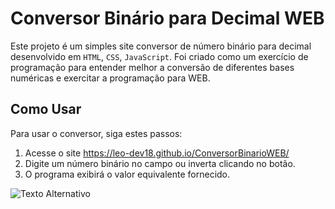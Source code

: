 # Conversor Binário para Decimal WEB

Este projeto é um simples site conversor de número binário para decimal desenvolvido em `HTML`, `CSS`, `JavaScript`. Foi criado como um exercício de programação para entender melhor a conversão de diferentes bases numéricas e exercitar a programação para WEB.

## Como Usar

Para usar o conversor, siga estes passos:

1. Acesse o site https://leo-dev18.github.io/ConversorBinarioWEB/ 
2. Digite um número binário no campo ou inverta clicando no botão.
3. O programa exibirá o valor equivalente fornecido.


![Texto Alternativo](assets/teste.gif)
